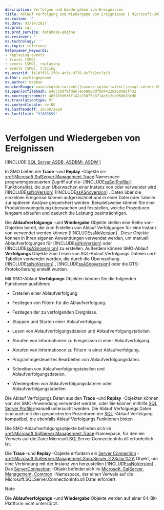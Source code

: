 ```yaml
---
description: Verfolgen und Wiedergeben von Ereignissen
title: Ablauf Verfolgung und Wiedergabe von Ereignissen | Microsoft-Dokumentation
ms.custom: ''
ms.date: 03/14/2017
ms.prod: sql
ms.prod_service: database-engine
ms.reviewer: ''
ms.technology: ''
ms.topic: reference
helpviewer_keywords:
- replaying events
- traces [SMO]
- events [SMO], replaying
- events [SMO], tracing
ms.assetid: f41b3f85-2f6c-4c3e-9776-8c73d2cc7a53
author: markingmyname
ms.author: maghan
monikerRange: =azuresqldb-current||=azure-sqldw-latest||>=sql-server-2016||=sqlallproducts-allversions||>=sql-server-linux-2017||=azuresqldb-mi-current
ms.openlocfilehash: a483cbdf9fdeb7e60992ddfb044239a6d495f432
ms.sourcegitcommit: 4d370399f6f142e25075b3714e5c2ce056b1bfd0
ms.translationtype: MT
ms.contentlocale: de-DE
ms.lasthandoff: 10/09/2020
ms.locfileid: "91868599"
---
```

# <a name="tracing-and-replaying-events"></a>Verfolgen und Wiedergeben von Ereignissen
[!INCLUDE [SQL Server ASDB, ASDBMI, ASDW ](../../../includes/applies-to-version/sql-asdb-asdbmi-asa.md)]

  In SMO bieten die **Trace** -und **Replay** -Objekte im- <xref:Microsoft.SqlServer.Management.Trace> Namespace programmgesteuerten Zugriff auf die- [!INCLUDE[ssSqlProfiler](../../../includes/sssqlprofiler-md.md)] Funktionalität, die zum Überwachen einer Instanz von oder verwendet wird [!INCLUDE[ssNoVersion](../../../includes/ssnoversion-md.md)] [!INCLUDE[ssASnoversion](../../../includes/ssasnoversion-md.md)] . Daten über die einzelnen Ereignisse können aufgezeichnet und in einer Datei oder Tabelle zur späteren Analyse gespeichert werden. Beispielsweise können Sie eine Produktionsumgebung überwachen und feststellen, welche Prozeduren langsam ablaufen und dadurch die Leistung beeinträchtigen.  
  
 Die **Ablaufverfolgungs** -und **Wiedergabe** Objekte stellen eine Reihe von-Objekten bereit, die zum Erstellen von Ablauf Verfolgungen für eine Instanz von verwendet werden können [!INCLUDE[ssNoVersion](../../../includes/ssnoversion-md.md)] . Diese Objekte können in Ihren eigenen Anwendungen verwendet werden, um manuell Ablaufverfolgungen für [!INCLUDE[ssNoVersion](../../../includes/ssnoversion-md.md)] oder [!INCLUDE[ssASnoversion](../../../includes/ssasnoversion-md.md)] zu erstellen. Außerdem können SMO-Ablauf **Verfolgungs** Objekte zum Lesen von SQL-Ablauf Verfolgungs Dateien und-Tabellen verwendet werden, die durch die Überwachung [!INCLUDE[ssNoVersion](../../../includes/ssnoversion-md.md)] , [!INCLUDE[ssASnoversion](../../../includes/ssasnoversion-md.md)] oder die DTS-Protokollierung erstellt wurden.  
  
 Mit SMO-Ablauf **Verfolgungs** Objekten können Sie die folgenden Funktionen ausführen:  
  
-   Erstellen einer Ablaufverfolgung.  
  
-   Festlegen von Filtern für die Ablaufverfolgung.  
  
-   Festlegen der zu verfolgenden Ereignisse.  
  
-   Stoppen und Starten einer Ablaufverfolgung.  
  
-   Lesen von Ablaufverfolgungsdateien und Ablaufverfolgungstabellen.  
  
-   Abrufen von Informationen zu Ereignissen in einer Ablaufverfolgung.  
  
-   Abrufen von Informationen zu Filtern in einer Ablaufverfolgung.  
  
-   Programmgesteuertes Bearbeiten von Ablaufverfolgungsdaten.  
  
-   Schreiben von Ablaufverfolgungstabellen und Ablaufverfolgungsdateien.  
  
-   Wiedergeben von Ablaufverfolgungsdateien oder Ablaufverfolgungstabellen.  
  
 Die Ablauf Verfolgungs Daten aus den **Trace** -und **Replay** -Objekten können von der SMO-Anwendung verwendet werden, oder Sie können mithilfe [SQL Server Profiler](../../../tools/sql-server-profiler/sql-server-profiler.md)manuell untersucht werden. Die Ablauf Verfolgungs Daten sind auch mit den gespeicherten Prozeduren der [SQL](../../../relational-databases/sql-trace/sql-trace.md) -Ablauf Verfolgung kompatibel, die ebenfalls Ablauf Verfolgungs Funktionen bieten  
  
 Die SMO-Ablaufverfolgungsobjekte befinden sich im <xref:Microsoft.SqlServer.Management.Trace>-Namespace, für den ein Verweis auf die Datei Microsoft.SQLServer.ConnectionInfo.dll erforderlich ist.  
  
 Die **Trace** -und **Replay** -Objekte erfordern ein [Server Connection](/previous-versions/sql/sql-server-2014/ms218641(v=sql.120)) - <xref:Microsoft.SqlServer.Management.Smo.Server.%23ctor%2A> Objekt, um eine Verbindung mit der Instanz von herzustellen [!INCLUDE[ssNoVersion](../../../includes/ssnoversion-md.md)] . Das [ServerConnection](/previous-versions/sql/sql-server-2014/ms218641(v=sql.120)) -Objekt befindet sich im [Microsoft. SqlServer. Management. Common](/previous-versions/sql/sql-server-2014/ms212673(v=sql.120)) -Namespace, der einen Verweis auf die Microsoft.SQLServer.ConnectionInfo.dll Datei erfordert.  
  
> [!NOTE]  
>  Die **Ablaufverfolgungs** -und **Wiedergabe** Objekte werden auf einer 64-Bit-Plattform nicht unterstützt.  
  
